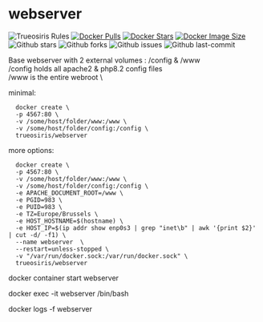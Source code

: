 # webserver

![Trueosiris Rules](https://img.shields.io/badge/trueosiris-rules-f08060)
[![Docker Pulls](https://badgen.net/docker/pulls/trueosiris/webserver?icon=docker&label=pulls)](https://hub.docker.com/r/trueosiris/webserver/)
[![Docker Stars](https://badgen.net/docker/stars/trueosiris/webserver?icon=docker&label=stars)](https://hub.docker.com/r/trueosiris/webserver/)
[![Docker Image Size](https://badgen.net/docker/size/trueosiris/webserver?icon=docker&label=image%20size)](https://hub.docker.com/r/trueosiris/webserver/)
![Github stars](https://badgen.net/github/stars/trueosiris/docker-webserver?icon=github&label=stars)
![Github forks](https://badgen.net/github/forks/trueosiris/docker-webserver?icon=github&label=forks)
![Github issues](https://img.shields.io/github/issues/TrueOsiris/docker-webserver)
![Github last-commit](https://img.shields.io/github/last-commit/TrueOsiris/docker-webserver)



Base webserver with 2 external volumes : /config & /www \
/config holds all apache2 & php8.2 config files \
/www is the entire webroot \

minimal:

      docker create \
      -p 4567:80 \
      -v /some/host/folder/www:/www \
      -v /some/host/folder/config:/config \
      trueosiris/webserver

more options:

      docker create \
      -p 4567:80 \
      -v /some/host/folder/www:/www \
      -v /some/host/folder/config:/config \
      -e APACHE_DOCUMENT_ROOT=/www \
      -e PGID=983 \
      -e PUID=983 \
      -e TZ=Europe/Brussels \
      -e HOST_HOSTNAME=$(hostname) \
      -e HOST_IP=$(ip addr show enp0s3 | grep "inet\b" | awk '{print $2}' | cut -d/ -f1) \
      --name webserver  \
      --restart=unless-stopped \
      -v "/var/run/docker.sock:/var/run/docker.sock" \
      trueosiris/webserver

docker container start webserver

docker exec -it webserver /bin/bash

docker logs -f webserver
